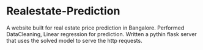 # Realestate-Prediction
 A website built for real estate price prediction in Bangalore.
Performed DataCleaning, Linear regression for prediction.
Written a pythin flask server that uses the solved model to serve the http requests.
